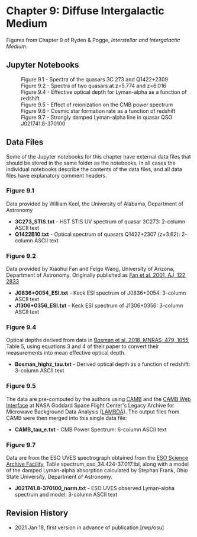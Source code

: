 # Chapter 9: Diffuse Intergalactic Medium

Figures from Chapter 9 of Ryden & Pogge, *Interstellar and Intergalactic Medium*.

## Jupyter Notebooks
<dl>
<dd>Figure 9.1 - Spectra of the quasars 3C 273 and Q1422+2309
<dd>Figure 9.2 - Spectra of two quasars at z=5.774 and z=6.016
<dd>Figure 9.4 - Effective optical depth for Lyman-alpha as a function of redshift
<dd>Figure 9.5 - Effect of reionization on the CMB power spectrum
<dd>Figure 9.6 - Cosmic star formation rate as a function of redshift
<dd>Figure 9.7 - Strongly damped Lyman-alpha line in quasar QSO J021741.8-370100
</dl>

## Data Files

Some of the Jupyter notebooks for this chapter have external data files that should be stored in the same
folder as the notebooks.  In all cases the individual notebooks describe the contents of the data files, 
and all data files have explanatory comment headers.

### Figure 9.1
Data provided by William Keel, the University of Alabama, Department of Astronomy
* **3C273_STIS.txt** - HST STIS UV spectrum of quasar 3C273: 2-column ASCII text
* **Q1422B10.txt** - Optical spectrum of quasars Q1422+2307 (z=3.62): 2-column ASCII text

### Figure 9.2
Data provided by Xiaohui Fan and Feige Wang, University of Arizona, Department of Astronomy. 
Originally published as [Fan et al. 2001, AJ, 122, 2833](https://ui.adsabs.harvard.edu/abs/2001AJ....122.2833F)
* **J0836+0054_ESI.txt** - Keck ESI spectrum of J0836+0054: 3-column ASCII text
* **J1306+0356_ESI.txt** - Keck ESI spectrum of J1306+0356: 3-column ASCII text

### Figure 9.4
Optical depths derived from data in [Bosman et al. 2018, MNRAS, 479, 1055](https://ui.adsabs.harvard.edu/abs/2018MNRAS.479.1055B),
Table 5, using equations 3 and 4 of their paper to convert their measurements into mean effective optical depth.
* **Bosman_highz_tau.txt** - Derived optical depth as a function of redshift: 3-column ASCII text

### Figure 9.5
The data are pre-computed by the authors using [CAMB](https://camb.info/) and the [CAMB Web Interface](https://lambda.gsfc.nasa.gov/toolbox/tb_camb_form.cfm) 
at NASA Goddard Space Flight Center's
Legacy Archive for Microwave Background Data Analysis ([LAMBDA](https://lambda.gsfc.nasa.gov/)). The output
files from CAMB were then merged into this single data file:
* **CAMB_tau_e.txt** - CMB Power Spectrum: 6-column ASCII text

### Figure 9.7
Data are from the ESO UVES spectrograph obtained from the [ESO Science Archive Facility](http://archive.eso.org), 
Table spectrum_qso_34.424-37.017.tbl, along with a model of the damped Lyman-alpha absorption
calculated by Stephan Frank, Ohio State University, Department of Astronomy.
* **J021741.8-370100_norm.txt** - ESO UVES observed Lyman-alpha spectrum and model: 3-column ASCII text

## Revision History

* 2021 Jan 18, first version in advance of publication [rwp/osu]
